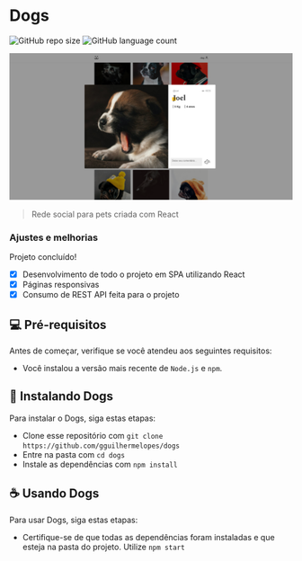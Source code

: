# Dogs 

![GitHub repo size](https://img.shields.io/github/repo-size/gguilhermelopes/dogs?style=for-the-badge)
![GitHub language count](https://img.shields.io/github/languages/count/gguilhermelopes/dogs?style=for-the-badge)

<p align="center">
<img src="./dogs.png" alt="preview img">
</p>

> Rede social para pets criada com React

### Ajustes e melhorias

Projeto concluído!

- [x] Desenvolvimento de todo o projeto em SPA utilizando React 
- [x] Páginas responsivas
- [x] Consumo de REST API feita para o projeto

## 💻 Pré-requisitos

Antes de começar, verifique se você atendeu aos seguintes requisitos:

* Você instalou a versão mais recente de `Node.js` e `npm`.

## 🚀 Instalando Dogs

Para instalar o Dogs, siga estas etapas:

* Clone esse repositório com `git clone https://github.com/gguilhermelopes/dogs`
* Entre na pasta com `cd dogs`
* Instale as dependências com `npm install`

## ☕ Usando Dogs

Para usar Dogs, siga estas etapas:

* Certifique-se de que todas as dependências foram instaladas e que esteja na pasta do projeto. Utilize `npm start`
